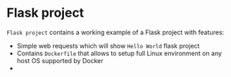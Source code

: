# Flask project

`Flask project` contains a working example of a Flask project with features:

- Simple web requests which will show `Hello World` flask project 
- Contains `Dockerfile` that allows to setup full Linux environment on any host OS supported by Docker
- 
